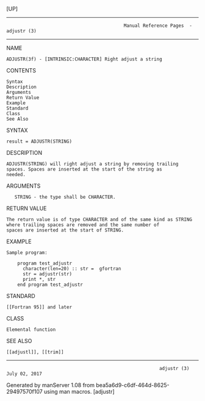 [UP]

-----------------------------------------------------------------------------------------------------------------------------------
                                               Manual Reference Pages  - adjustr (3)
-----------------------------------------------------------------------------------------------------------------------------------
                                                                 
NAME

    ADJUSTR(3f) - [INTRINSIC:CHARACTER] Right adjust a string

CONTENTS

    Syntax
    Description
    Arguments
    Return Value
    Example
    Standard
    Class
    See Also

SYNTAX

    result = ADJUSTR(STRING)

DESCRIPTION

    ADJUSTR(STRING) will right adjust a string by removing trailing spaces. Spaces are inserted at the start of the string as
    needed.

ARGUMENTS

       STRING - the type shall be CHARACTER.

RETURN VALUE

    The return value is of type CHARACTER and of the same kind as STRING where trailing spaces are removed and the same number of
    spaces are inserted at the start of STRING.

EXAMPLE

    Sample program:

        program test_adjustr
          character(len=20) :: str =  gfortran 
          str = adjustr(str)
          print *, str
        end program test_adjustr



STANDARD

    [[Fortran 95]] and later

CLASS

    Elemental function

SEE ALSO

    [[adjustl]], [[trim]]

-----------------------------------------------------------------------------------------------------------------------------------

                                                            adjustr (3)                                               July 02, 2017

Generated by manServer 1.08 from bea5a6d9-c6df-464d-8625-29497570f107 using man macros.
                                                             [adjustr]
